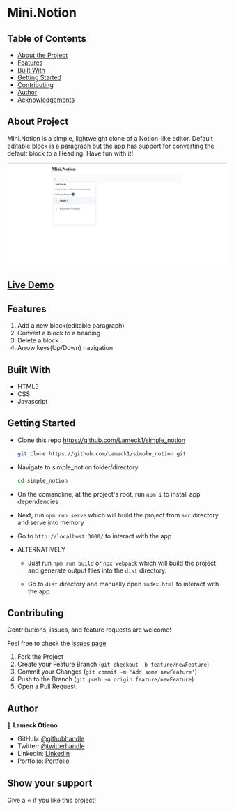# Mini.Notion

## Table of Contents

* [About the Project](#about-the-project)
* [Features](#features)
* [Built With](#built-with)
* [Getting Started](#getting-started)
* [Contributing](#contributing)
* [Author](#author)
* [Acknowledgements](#acknowledgements)

## About Project

Mini.Notion is a simple, lightweight clone of a Notion-like editor. Default editable block is a paragraph but the app has support for converting the default block to a Heading. Have fun with it!

![screenshot](./src/assets/screenshot.png)

## [Live Demo](https://simplenotion.netlify.app/)

## Features

1. Add a new block(editable paragraph)
2. Convert a block to a heading
3. Delete a block
4. Arrow keys(Up/Down) navigation

## Built With

* HTML5
* CSS
* Javascript

## Getting Started

* Clone this repo <https://github.com/Lameck1/simple_notion>

    ```bash
    git clone https://github.com/Lameck1/simple_notion.git
    ```

* Navigate to simple_notion folder/directory

    ```bash
    cd simple_notion
    ```

* On the comandline, at the project's root, run ```npm i``` to install app dependencies

* Next, run ```npm run serve``` which will build the project from ```src``` directory and serve into memory

* Go to ```http://localhost:3000/``` to interact with the app

* ALTERNATIVELY

  * Just run ```npm run build``` or ```npx webpack``` which will build the project and generate output files into the ```dist``` directory.

  * Go to ```dist``` directory and manually open ```index.html``` to interact with the app

## Contributing

Contributions, issues, and feature requests are welcome!

Feel free to check the [issues page](https://github.com/Lameck1/simple_notion/issues)

  1. Fork the Project
  2. Create your Feature Branch (`git checkout -b feature/newFeature`)
  3. Commit your Changes (`git commit -m 'Add some newFeature'`)
  4. Push to the Branch (`git push -u origin feature/newFeature`)
  5. Open a Pull Request

## Author

👤 **Lameck Otieno**

* GitHub: [@githubhandle](https://github.com/Lameck1)
* Twitter: [@twitterhandle](https://twitter.com/lameck721)
* LinkedIn: [LinkedIn](https://www.linkedin.com/in/lameck-odhiambo-642b7077/)
* Portfolio: [Portfolio](https://lameck.me)

## Show your support

Give a ⭐️ if you like this project!
